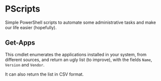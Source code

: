 # PScripts

Simple PowerShell scripts to automate some administrative tasks and make our life easier (hopefully).

## Get-Apps

This cmdlet enumerates the applications installed in your system, from different sources, and return an ugly list (to improve),
with the fields `Name`, `Version` and `Vendor`.

It can also return the list in CSV format.

